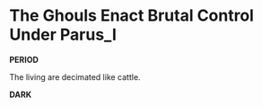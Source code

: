 # The Ghouls Enact Brutal Control Under Parus_I

**PERIOD**

The living are decimated like cattle.

**DARK**